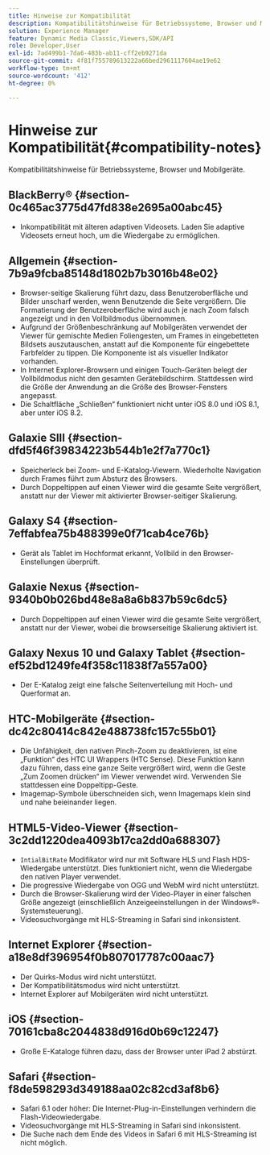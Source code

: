 ```yaml
---
title: Hinweise zur Kompatibilität
description: Kompatibilitätshinweise für Betriebssysteme, Browser und Mobilgeräte.
solution: Experience Manager
feature: Dynamic Media Classic,Viewers,SDK/API
role: Developer,User
exl-id: 7ad499b1-7da6-483b-ab11-cff2eb9271da
source-git-commit: 4f81f755789613222a66bed2961117604ae19e62
workflow-type: tm+mt
source-wordcount: '412'
ht-degree: 0%

---
```


# Hinweise zur Kompatibilität{#compatibility-notes}

<!-- Updated April 06, 2021 from https://wiki.corp.adobe.com/pages/viewpage.action?spaceKey=scene7qa&title=s7Viewers%2C+S7SDK%2C+S7OnDemand+Release+Notes - Contact is Sasha -->

Kompatibilitätshinweise für Betriebssysteme, Browser und Mobilgeräte.

## BlackBerry® {#section-0c465ac3775d47fd838e2695a00abc45}

* Inkompatibilität mit älteren adaptiven Videosets. Laden Sie adaptive Videosets erneut hoch, um die Wiedergabe zu ermöglichen.

## Allgemein {#section-7b9a9fcba85148d1802b7b3016b48e02}

* Browser-seitige Skalierung führt dazu, dass Benutzeroberfläche und Bilder unscharf werden, wenn Benutzende die Seite vergrößern. Die Formatierung der Benutzeroberfläche wird auch je nach Zoom falsch angezeigt und in den Vollbildmodus übernommen.
* Aufgrund der Größenbeschränkung auf Mobilgeräten verwendet der Viewer für gemischte Medien Foliengesten, um Frames in eingebetteten Bildsets auszutauschen, anstatt auf die Komponente für eingebettete Farbfelder zu tippen. Die Komponente ist als visueller Indikator vorhanden.
* In Internet Explorer-Browsern und einigen Touch-Geräten belegt der Vollbildmodus nicht den gesamten Gerätebildschirm. Stattdessen wird die Größe der Anwendung an die Größe des Browser-Fensters angepasst.
* Die Schaltfläche „Schließen“ funktioniert nicht unter iOS 8.0 und iOS 8.1, aber unter iOS 8.2.

## Galaxie SIII {#section-dfd5f46f39834223b544b1e2f7a770c1}

* Speicherleck bei Zoom- und E-Katalog-Viewern. Wiederholte Navigation durch Frames führt zum Absturz des Browsers.
* Durch Doppeltippen auf einen Viewer wird die gesamte Seite vergrößert, anstatt nur der Viewer mit aktivierter Browser-seitiger Skalierung.

## Galaxy S4 {#section-7effabfea75b488399e0f71cab4ce76b}

* Gerät als Tablet im Hochformat erkannt, Vollbild in den Browser-Einstellungen überprüft.

## Galaxie Nexus {#section-9340b0b026bd48e8a8a6b837b59c6dc5}

* Durch Doppeltippen auf einen Viewer wird die gesamte Seite vergrößert, anstatt nur der Viewer, wobei die browserseitige Skalierung aktiviert ist.

## Galaxy Nexus 10 und Galaxy Tablet {#section-ef52bd1249fe4f358c11838f7a557a00}

* Der E-Katalog zeigt eine falsche Seitenverteilung mit Hoch- und Querformat an.

## HTC-Mobilgeräte {#section-dc42c80414c842e488738fc157c55b01}

* Die Unfähigkeit, den nativen Pinch-Zoom zu deaktivieren, ist eine „Funktion“ des HTC UI Wrappers (HTC Sense). Diese Funktion kann dazu führen, dass eine ganze Seite vergrößert wird, wenn die Geste „Zum Zoomen drücken“ im Viewer verwendet wird. Verwenden Sie stattdessen eine Doppeltipp-Geste.
* Imagemap-Symbole überschneiden sich, wenn Imagemaps klein sind und nahe beieinander liegen.

## HTML5-Video-Viewer {#section-3c2dd1220dea4093b17ca2dd0a688307}

* `IntialBitRate` Modifikator wird nur mit Software HLS und Flash HDS-Wiedergabe unterstützt. Dies funktioniert nicht, wenn die Wiedergabe den nativen Player verwendet.
* Die progressive Wiedergabe von OGG und WebM wird nicht unterstützt.
* Durch die Browser-Skalierung wird der Video-Player in einer falschen Größe angezeigt (einschließlich Anzeigeeinstellungen in der Windows®-Systemsteuerung).
* Videosuchvorgänge mit HLS-Streaming in Safari sind inkonsistent.

## Internet Explorer {#section-a18e8df396954f0b807017787c00aac7}

* Der Quirks-Modus wird nicht unterstützt.
* Der Kompatibilitätsmodus wird nicht unterstützt.
* Internet Explorer auf Mobilgeräten wird nicht unterstützt.

## iOS {#section-70161cba8c2044838d916d0b69c12247}

* Große E-Kataloge führen dazu, dass der Browser unter iPad 2 abstürzt.

## Safari {#section-f8de598293d349188aa02c82cd3af8b6}

* Safari 6.1 oder höher: Die Internet-Plug-in-Einstellungen verhindern die Flash-Videowiedergabe.
* Videosuchvorgänge mit HLS-Streaming in Safari sind inkonsistent.
* Die Suche nach dem Ende des Videos in Safari 6 mit HLS-Streaming ist nicht möglich.
